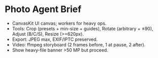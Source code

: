 # Photo Agent Brief

- CanvasKit UI canvas; workers for heavy ops.
- Tools: Crop (presets + min-size + guides), Rotate (arbitrary + ±90), Adjust (B/C/S), Resize (>=620px).
- Export: JPEG max, EXIF/IPTC preserved.
- Video: ffmpeg storyboard (2 frames before, 1 at pause, 2 after).
- Show heavy-file banner >50 MP but proceed.
